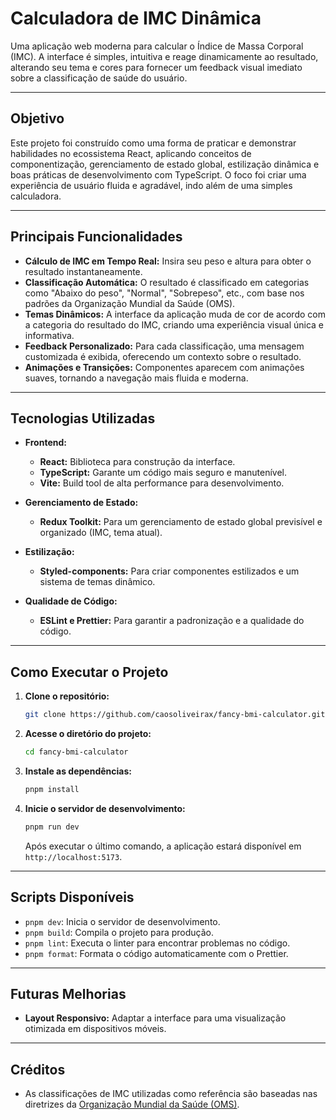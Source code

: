# Calculadora de IMC Dinâmica

Uma aplicação web moderna para calcular o Índice de Massa Corporal (IMC). A interface é simples, intuitiva e reage dinamicamente ao resultado, alterando seu tema e cores para fornecer um feedback visual imediato sobre a classificação de saúde do usuário.

---

## Objetivo

Este projeto foi construído como uma forma de praticar e demonstrar habilidades no ecossistema React, aplicando conceitos de componentização, gerenciamento de estado global, estilização dinâmica e boas práticas de desenvolvimento com TypeScript. O foco foi criar uma experiência de usuário fluida e agradável, indo além de uma simples calculadora.

---

## Principais Funcionalidades

* **Cálculo de IMC em Tempo Real:** Insira seu peso e altura para obter o resultado instantaneamente.
* **Classificação Automática:** O resultado é classificado em categorias como "Abaixo do peso", "Normal", "Sobrepeso", etc., com base nos padrões da Organização Mundial da Saúde (OMS).
* **Temas Dinâmicos:** A interface da aplicação muda de cor de acordo com a categoria do resultado do IMC, criando uma experiência visual única e informativa.
* **Feedback Personalizado:** Para cada classificação, uma mensagem customizada é exibida, oferecendo um contexto sobre o resultado.
* **Animações e Transições:** Componentes aparecem com animações suaves, tornando a navegação mais fluida e moderna.

---

## Tecnologias Utilizadas

* **Frontend:**
    * **React:** Biblioteca para construção da interface.
    * **TypeScript:** Garante um código mais seguro e manutenível.
    * **Vite:** Build tool de alta performance para desenvolvimento.

* **Gerenciamento de Estado:**
    * **Redux Toolkit:** Para um gerenciamento de estado global previsível e organizado (IMC, tema atual).

* **Estilização:**
    * **Styled-components:** Para criar componentes estilizados e um sistema de temas dinâmico.

* **Qualidade de Código:**
    * **ESLint e Prettier:** Para garantir a padronização e a qualidade do código.

---

## Como Executar o Projeto

1.  **Clone o repositório:**
    ```bash
    git clone https://github.com/caosoliveirax/fancy-bmi-calculator.git
    ```

2.  **Acesse o diretório do projeto:**
    ```bash
    cd fancy-bmi-calculator
    ```

3.  **Instale as dependências:**
    ```bash
    pnpm install
    ```

4.  **Inicie o servidor de desenvolvimento:**
    ```bash
    pnpm run dev
    ```

    Após executar o último comando, a aplicação estará disponível em `http://localhost:5173`.

---

## Scripts Disponíveis

* `pnpm dev`: Inicia o servidor de desenvolvimento.
* `pnpm build`: Compila o projeto para produção.
* `pnpm lint`: Executa o linter para encontrar problemas no código.
* `pnpm format`: Formata o código automaticamente com o Prettier.

---

## Futuras Melhorias

* **Layout Responsivo:** Adaptar a interface para uma visualização otimizada em dispositivos móveis.

---

## Créditos

* As classificações de IMC utilizadas como referência são baseadas nas diretrizes da [Organização Mundial da Saúde (OMS)](https://www.who.int/health-topics/obesity#tab=tab_1).

